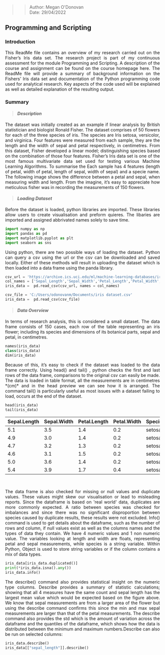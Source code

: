 >> Author: Megan O'Donovan  
>> Date: 29/04/2022
##  Programming and Scripting 

### Introduction 
<p align="justify">
This ReadMe file contains an overview of my research carried out on the Fisher’s Iris data set. The research project is part of my continuous assessment for the module Programming and Scripting. A description of the course and assignment can be found on the course homepage here. The ReadMe file will provide a summary of background information on the Fishers’ Iris data set and documentation of the Python programming code used for analytical research. Key aspects of the code used will be explained as well as detailed explanation of the resulting output. <br/> </p>

### Summary 
>#### *Description* 
<p align="justify">The dataset was initially created as an example if linear analysis by British statistician and biologist Ronald Fisher. The dataset comprises of 50 flowers for each of the three species of iris. The species are Iris setosa, versicolor, and virginica. Four features were measured from each sample, they are the length and the width of sepal and petal respectively, in centimetres. From this dataset, Fisher developed a linear model; distinguishing species based on the combination of those four features. Fisher’s Iris data set is one of the most famous multivariate data set used for testing various Machine Learning Algorithms. To summarise the Each sample has 4 features (length of petal, width of petal, length of sepal, width of sepal) and a specie name. The following image shows the difference between a petal and sepal, when measuring width and length. From the imagine, it’s easy to appreciate how meticulous fisher was in recording the measurements of 150 flowers.  <br/> </p>

>#### *Loading Dataset*
<p align="justify">Before the dataset is loaded, python libraries are imported. These libraries allow users to create visualisation and preform quieres. The libaries are imported and assigned abbrivated names solely to save time.  <br/> </p>

```python 
import numpy as np    
import pandas as pd  
import matplotlib.pyplot as plt 
import seaborn as sns
```

<p align="justify">Using python, there are two possible ways of loading the dataset. Python can query a csv using the url or the csv can be downloaded and saved locally. Either of these methods will result in uploading the dataset which is then loaded into a data frame using the panda library.  <br/> </p>
 
```python
csv_url = 'https://archive.ics.uci.edu/ml/machine-learning-databases/iris/iris.data'
col_names = ['Sepal_Length','Sepal_Width','Petal_Length','Petal_Width','Class']
iris_data =  pd.read_csv(csv_url, names = col_names)
```
 
```python
csv_file = 'C:/Users/odonovanm/Documents/iris dataset.csv'
iris_data =  pd.read_csv(csv_file)
```

>#### *Data Overview*
<p align="justify">In terms of research analysis, this is considered a small dataset. The data frame consists of 150 cases, each row of the table representing an iris flower; including its species and dimensions of its botanical parts, sepal and petal, in centimetres. <br/> </p>

```python
names(iris_data)
class(iris_data)
dim(iris_data)
```

<p align="justify">Because of this, it’s easy to check if the dataset was loaded to the data frame correctly. Using head() and tail() , python checks the first and last rows of the data frame, comparisons to the original csv can easily be made.  The data is loaded in table format, all the measurements are in centimetres *(cm)* and in the head preview we can see how it is arranged. The command tail() is particularly useful as most issues with a dataset failing to load, occurs at the end of the dataset.    <br/> </p>

```python
head(iris_data)
tail(iris_data)
```

| Sepal.Length     | Sepal.Width      | Petal.Length     | Petal.Width     |Species   |
| ------------- | ------------- | -------- | -------- | -------- |
|      5.1    |      3.5    |      1.4    |      0.2    |      setosa|
|      4.9    |      3.0    |      1.4    |      0.2    |      setosa|
|      4.7    |      3.2    |      1.3    |      0.2    |      setosa|
|      4.6    |      3.1    |      1.5    |      0.2    |      setosa|
|      5.0    |      3.6    |      1.4    |      0.2    |      setosa|
|      5.4    |      3.9    |      1.7    |      0.4    |      setosa|


 <br/>

<p align="justify">The data frame is also checked for missing or null values and duplicate values. These values might skew our visualisation or lead to misleading reports. Since the dataframe is based on 'real world' data, duplicates are more commonly expected. A ratio between species was checked for imbalances and since there was no significant disproportion between species caused by duplicate results, these results were not excluded. Info() command is used to get details about the dataframe, such as the number of rows and column, if null values exist as well as the columns names and the types of data they contain. We have 4 numeric values and 1 non numeric value. The variables looking at length and width are floats, representing petal and sepal measurements, while species is a string variable. Within Python, Object is used to store string variables or if the column contains a mix of data types. <br/></p>

```python
iris_data[iris_data.duplicated()]
print(*iris_data.isna().any())
iris_data.info()
```

<p align="justify">The describe() command also provides statistical insight on the numeric type columns. Describe provides a summary of statistic calculations; showing that all 4 measures have the same count and sepal length has the largest mean value which would be expected based on the figure above. We know that sepal measurements are from a larger area of the flower but using the describe command confirms this since the min and max sepal measurements are larger than that of the petal measurements. The describe command also provides the std which is the amount of variation across the dataframe and the quantiles of the dataframe, which shows how the data is distributed between the minimum and maximum numbers.Describe can also be run on selected columns:  <br/></p>

```python
iris_data.describe()
iris_data[["sepal_length"]].describe()
```
